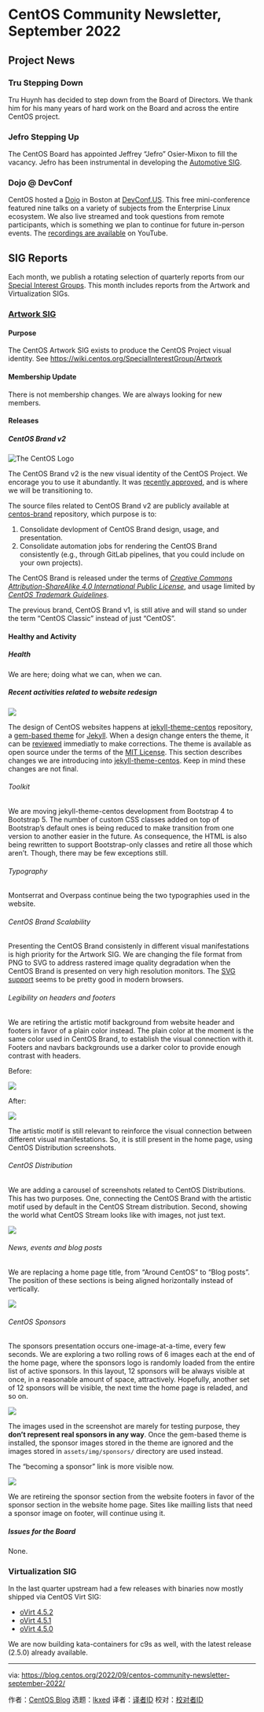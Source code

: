[#]: subject: "CentOS Community Newsletter, September 2022"
[#]: via: "https://blog.centos.org/2022/09/centos-community-newsletter-september-2022/"
[#]: author: "CentOS Blog https://blog.centos.org"
[#]: collector: "lkxed"
[#]: translator: " "
[#]: reviewer: " "
[#]: publisher: " "
[#]: url: " "

CentOS Community Newsletter, September 2022
======

## Project News

### Tru Stepping Down

Tru Huynh has decided to step down from the Board of Directors. We thank him for his many years of hard work on the Board and across the entire CentOS project.

### Jefro Stepping Up

The CentOS Board has appointed Jeffrey “Jefro” Osier-Mixon to fill the vacancy. Jefro has been instrumental in developing the [Automotive SIG][1].

### Dojo @ DevConf

CentOS hosted a [Dojo][2] in Boston at [DevConf.US][3]. This free mini-conference featured nine talks on a variety of subjects from the Enterprise Linux ecosystem. We also live streamed and took questions from remote participants, which is something we plan to continue for future in-person events. The [recordings are available][4] on YouTube.

## SIG Reports

Each month, we publish a rotating selection of quarterly reports from our [Special Interest Groups][5]. This month includes reports from the Artwork and Virtualization SIGs.

### [Artwork SIG][5a]

#### Purpose

The CentOS Artwork SIG exists to produce the CentOS Project visual identity. See https://wiki.centos.org/SpecialInterestGroup/Artwork

#### Membership Update

There is not membership changes. We are always looking for new members.

#### Releases

##### CentOS Brand v2

![The CentOS Logo][6]

The CentOS Brand v2 is the new visual identity of the CentOS Project. We encorage you to use it abundantly. It was [recently approved][7], and is where we will be transitioning to.

The source files related to CentOS Brand v2 are publicly available at [centos-brand][8] repository, which purpose is to:

1. Consolidate devlopment of CentOS Brand design, usage, and presentation.
2. Consolidate automation jobs for rendering the CentOS Brand consistently (e.g., through GitLab pipelines, that you could include on your own projects).

The CentOS Brand is released under the terms of _[Creative Commons Attribution-ShareAlike 4.0 International Public License][9]_, and usage limited by _[CentOS Trademark Guidelines][10]_.

The previous brand, CentOS Brand v1, is still ative and will stand so under the term “CentOS Classic” instead of just “CentOS”.

#### Healthy and Activity

##### Health

We are here; doing what we can, when we can.

##### Recent activities related to website redesign

![][11]

The design of CentOS websites happens at [jekyll-theme-centos][12] repository, a [gem-based theme][13] for [Jekyll][14]. When a design change enters the theme, it can be [reviewed][15] immediatly to make corrections. The theme is available as open source under the terms of the [MIT License][16]. This section describes changes we are introducing into [jekyll-theme-centos][12]. Keep in mind these changes are not final.

###### Toolkit

We are moving jekyll-theme-centos development from Bootstrap 4 to Bootstrap 5. The number of custom CSS classes added on top of Bootstrap’s default ones is being reduced to make transition from one version to another easier in the future. As consequence, the HTML is also being rewritten to support Bootstrap-only classes and retire all those which aren’t. Though, there may be few exceptions still.

###### Typography

Montserrat and Overpass continue being the two typographies used in the website.

###### CentOS Brand Scalability

Presenting the CentOS Brand consistenly in different visual manifestations is high priority for the Artwork SIG. We are changing the file format from PNG to SVG to address rastered image quality degradation when the CentOS Brand is presented on very high resolution monitors. The [SVG support][17] seems to be pretty good in modern browsers.

###### Legibility on headers and footers

We are retiring the artistic motif background from website header and footers in favor of a plain color instead. The plain color at the moment is the same color used in CentOS Brand, to establish the visual connection with it. Footers and navbars backgrounds use a darker color to provide enough contrast with headers.

Before:

![][18]

After:

![][19]

The artistic motif is still relevant to reinforce the visual connection between different visual manifestations. So, it is still present in the home page, using CentOS Distribution screenshots.

###### CentOS Distribution

We are adding a carousel of screenshots related to CentOS Distributions. This has two purposes. One, connecting the CentOS Brand with the artistic motif used by default in the CentOS Stream distribution. Second, showing the world what CentOS Stream looks like with images, not just text.

![][20]

###### News, events and blog posts

We are replacing a home page title, from “Around CentOS” to “Blog posts”. The position of these sections is being aligned horizontally instead of vertically.

![][21]

###### CentOS Sponsors

The sponsors presentation occurs one-image-at-a-time, every few seconds. We are exploring a two rolling rows of 6 images each at the end of the home page, where the sponsors logo is randomly loaded from the entire list of active sponsors. In this layout, 12 sponsors will be always visible at once, in a reasonable amount of space, attractively. Hopefully, another set of 12 sponsors will be visible, the next time the home page is reladed, and so on.

![][22]

The images used in the screenshot are marely for testing purpose, they **don’t represent real sponsors in any way**. Once the gem-based theme is installed, the sponsor images stored in the theme are ignored and the images stored in `assets/img/sponsors/` directory are used instead.

The “becoming a sponsor” link is more visible now.

![][23]

We are retireing the sponsor section from the website footers in favor of the sponsor section in the website home page. Sites like mailling lists that need a sponsor image on footer, will continue using it.

##### Issues for the Board

None.

### Virtualization SIG

In the last quarter upstream had a few releases with binaries now mostly shipped via CentOS Virt SIG:

- [oVirt 4.5.2][24]
- [oVirt 4.5.1][25]
- [oVirt 4.5.0][26]

We are now building kata-containers for c9s as well, with the latest release (2.5.0) already available.

--------------------------------------------------------------------------------

via: https://blog.centos.org/2022/09/centos-community-newsletter-september-2022/

作者：[CentOS Blog][a]
选题：[lkxed][b]
译者：[译者ID](https://github.com/译者ID)
校对：[校对者ID](https://github.com/校对者ID)

[a]: https://blog.centos.org
[b]: https://github.com/lkxed
[1]: https://wiki.centos.org/SpecialInterestGroup/Automotive
[2]: https://wiki.centos.org/Events/Dojo/DevConfUS2022
[3]: https://www.devconf.info/us/
[4]: https://www.youtube.com/watch?v=5usWZhLnJyA&list=PLuRtbOXpVDjDP1RLkzZmLbp699cCBnn47
[5]: https://blog.centos.org/2022/07/centos-hyperscale-sig-quarterly-report-for-2022q2/
[5a]: https://wiki.centos.org/SpecialInterestGroup/Artwork
[6]: https://gitlab.com/areguera/centos-brand/-/raw/v2/Sources/centos-logo.svg
[7]: https://git.centos.org/centos/board/issue/4#comment-612
[8]: https://gitlab.com/areguera/centos-brand/
[9]: https://creativecommons.org/licenses/by-sa/4.0/legalcode
[10]: https://www.centos.org/legal/trademarks/
[11]: https://i.imgur.com/RRPGRK4.png
[12]: https://gitlab.com/areguera/jekyll-theme-centos/-/tree/migration-to-bootstrap-v5
[13]: https://rubygems.org/gems/jekyll-theme-centos
[14]: https://jekyllrb.com/
[15]: https://areguera.gitlab.io/jekyll-theme-centos/
[16]: https://opensource.org/licenses/MIT
[17]: https://developer.mozilla.org/en-US/docs/Web/Media/Formats/Image_types#svg_scalable_vector_graphics
[18]: https://i.imgur.com/jrK4dk1.jpg
[19]: https://i.imgur.com/bQz4828.png
[20]: https://i.imgur.com/J7CWrPo.jpg
[21]: https://i.imgur.com/ydK4Eb2.jpg
[22]: https://i.imgur.com/ScXzGVw.png
[23]: https://i.imgur.com/RqPVH9o.jpg
[24]: https://blogs.ovirt.org/2022/08/ovirt-4-5-2-is-now-generally-available/
[25]: https://blogs.ovirt.org/2022/06/ovirt-4-5-1-is-now-generally-available/
[26]: https://blogs.ovirt.org/2022/04/ovirt-4-5-0-is-now-generally-available/